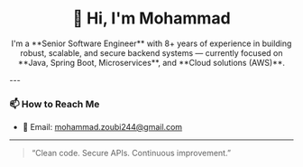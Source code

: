 <h1 align="center">
👋 Hi, I'm Mohammad
</h1>

<p align="center">
I'm a **Senior Software Engineer** with 8+ years of experience in building robust, scalable, and secure backend systems — currently focused on **Java, Spring Boot, Microservices**, and **Cloud solutions (AWS)**.
</p>
---

### 📫 How to Reach Me
- 📧 Email: mohammad.zoubi244@gmail.com

---
> “Clean code. Secure APIs. Continuous improvement.”
